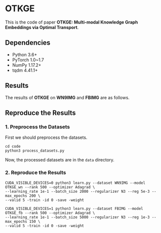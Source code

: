 # OTKGE

This is the code of paper 
**OTKGE: Multi-modal Knowledge Graph Embeddings via Optimal Transport**.
## Dependencies
- Python 3.6+
- PyTorch 1.0~1.7
- NumPy 1.17.2+
- tqdm 4.41.1+

## Results
The results of **OTKGE** on **WN9IMG** and **FBIMG** are as follows.


## Reproduce the Results

### 1. Preprocess the Datasets
First we should preprocess the datasets.

```shell script
cd code
python3 process_datasets.py
```
Now, the processed datasets are in the `data` directory.

### 2. Reproduce the Results 

```
CUDA_VISIBLE_DEVICES=0 python3 learn.py --dataset WN9IMG --model OTKGE_wn --rank 500 --optimizer Adagrad \
--learning_rate 1e-1 --batch_size 2000 --regularizer N3 --reg 5e-3 --max_epochs 200 \
--valid 5 -train -id 0 -save -weight

CUDA_VISIBLE_DEVICES=1 python3 learn.py --dataset FBIMG --model OTKGE_fb --rank 500 --optimizer Adagrad \
--learning_rate 1e-1 --batch_size 5000 --regularizer N3 --reg 1e-3 --max_epochs 150 \
--valid 5 -train -id 0 -save -weight
